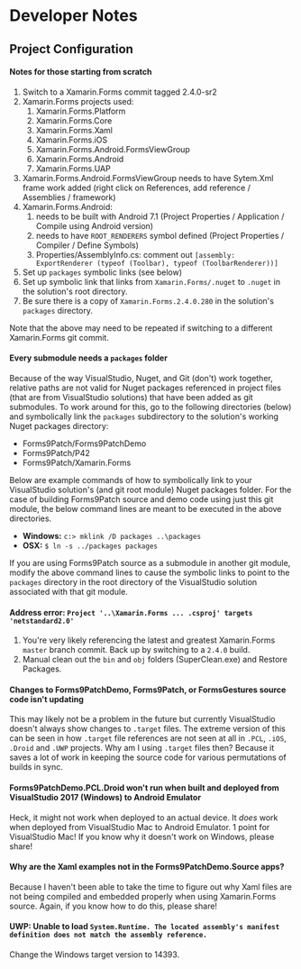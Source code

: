 # Developer Notes

## Project Configuration

#### Notes for those starting from scratch 

1. Switch to a Xamarin.Forms commit tagged 2.4.0-sr2
2. Xamarin.Forms projects used:
   1. Xamarin.Forms.Platform
   2. Xamarin.Forms.Core
   3. Xamarin.Forms.Xaml
   4. Xamarin.Forms.iOS
   5. Xamarin.Forms.Android.FormsViewGroup
   6. Xamarin.Forms.Android
   7. Xamarin.Forms.UAP
3. Xamarin.Forms.Android.FormsViewGroup needs to have Sytem.Xml frame work added (right click on References, add reference / Assemblies / framework)
4. Xamarin.Forms.Android:
   1. needs to be built with Android 7.1 (Project Properties / Application / Compile using Android version)
   2. needs to have ```ROOT_RENDERERS``` symbol defined (Project Properties / Compiler / Define Symbols)
   3. Properties/AssemblyInfo.cs: comment out ```[assembly: ExportRenderer (typeof (Toolbar), typeof (ToolbarRenderer))]```
5. Set up ```packages``` symbolic links (see below)
6. Set up symbolic link that links from ```Xamarin.Forms/.nuget``` to ```.nuget``` in the solution's root directory.
7. Be sure there is a copy of ```Xamarin.Forms.2.4.0.280``` in the solution's ```packages``` directory.
    

Note that the above may need to be repeated if switching to a different Xamarin.Forms git commit.

#### Every submodule needs a ```packages``` folder

Because of the way VisualStudio, Nuget, and Git (don't) work together, relative paths are not valid for Nuget packages referenced in project files (that are from VisualStudio solutions) that have been added as git submodules.  To work around for this, go to the following directories (below) and symbolically link the ```packages``` subdirectory to the solution's working Nuget packages directory:

 - Forms9Patch/Forms9PatchDemo
 - Forms9Patch/P42
 - Forms9Patch/Xamarin.Forms

Below are example commands of how to symbolically link to your VisualStudio solution's (and git root module) Nuget packages folder.  For the case of building Forms9Patch source and demo code using just this git module, the below command lines are meant to be executed in the above directories.

 - **Windows:** ``` c:> mklink /D packages ..\packages ```
 - **OSX:** ``` $ ln -s ../packages packages ```

If you are using Forms9Patch source as a submodule in another git module, modify the above command lines to cause the symbolic links to point to the ```packages``` directory in the root directory of the VisualStudio solution associated with that git module.   


#### Address error:  ``` Project '..\Xamarin.Forms ... .csproj' targets 'netstandard2.0' ```

1. You're very likely referencing the latest and greatest Xamarin.Forms ```master``` branch commit.  Back up by switching to a ```2.4.0``` build.   
2. Manual clean out the ```bin``` and ```obj``` folders (SuperClean.exe) and Restore Packages.

#### Changes to Forms9PatchDemo, Forms9Patch, or FormsGestures source code isn't updating

This may likely not be a problem in the future but currently VisualStudio doesn't always show changes to ```.target``` files.  The extreme version of this can be seen in how ```.target``` file references are not seen at all in ```.PCL```, ```.iOS```, ```.Droid``` and ```.UWP``` projects.  Why am I using ```.target``` files then?  Because it saves a lot of work in keeping the source code for various permutations of builds in sync.



#### Forms9PatchDemo.PCL.Droid won't run when built and deployed from VisualStudio 2017 (Windows) to Android Emulator

Heck, it might not work when deployed to an actual device.  It *does* work when deployed from VisualStudio Mac to Android Emulator.  1 point for VisualStudio Mac!  If you know why it doesn't work on Windows, please share!


#### Why are the Xaml examples not in the Forms9PatchDemo.Source apps?

Because I haven't been able to take the time to figure out why Xaml files are not being compiled and embedded properly when using Xamarin.Forms source.  Again, if you know how to do this, please share!


#### UWP: Unable to load `System.Runtime. The located assembly's manifest definition does not match the assembly reference.`

Change the Windows target version to 14393.   
